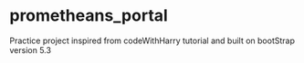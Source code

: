 # prometheans_portal
Practice project inspired from codeWithHarry tutorial and built on bootStrap version 5.3
